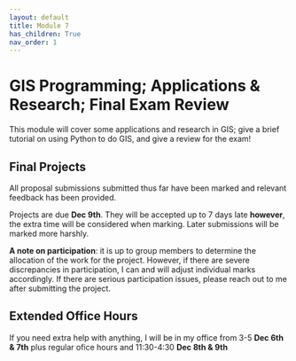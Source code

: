 ```yaml
---
layout: default
title: Module 7
has_children: True
nav_order: 1
---
```


#  GIS Programming; Applications & Research; Final Exam Review   

This module will cover some applications and research in GIS; give a brief tutorial on using Python to do GIS, and give a review for the exam!

## Final Projects

All proposal submissions submitted thus far have been marked and relevant feedback has been provided.

Projects are due **Dec 9th**.  They will be accepted up to 7 days late **however**, the extra time will be considered when marking.  Later submissions will be marked more harshly.

**A note on participation**:  it is up to group members to determine the allocation of the work for the project.  However, if there are severe discrepancies in participation, I can and will adjust individual marks accordingly.  If there are serious participation issues, please reach out to me after submitting the project.

## Extended Office Hours

If you need extra help with anything, I will be in my office from 3-5 **Dec 6th & 7th** plus regular ofice hours and 11:30-4:30 **Dec 8th & 9th**  
